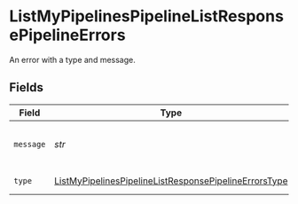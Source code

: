 # ListMyPipelinesPipelineListResponsePipelineErrors

An error with a type and message.


## Fields

| Field                                                                                                                                     | Type                                                                                                                                      | Required                                                                                                                                  | Description                                                                                                                               |
| ----------------------------------------------------------------------------------------------------------------------------------------- | ----------------------------------------------------------------------------------------------------------------------------------------- | ----------------------------------------------------------------------------------------------------------------------------------------- | ----------------------------------------------------------------------------------------------------------------------------------------- |
| `message`                                                                                                                                 | *str*                                                                                                                                     | :heavy_check_mark:                                                                                                                        | A human-readable error message.                                                                                                           |
| `type`                                                                                                                                    | [ListMyPipelinesPipelineListResponsePipelineErrorsType](../../models/operations/listmypipelinespipelinelistresponsepipelineerrorstype.md) | :heavy_check_mark:                                                                                                                        | The type of error.                                                                                                                        |